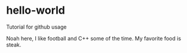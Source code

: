 # hello-world
Tutorial for github usage

Noah here, I like football and C++ some of the time.
My favorite food is steak.
